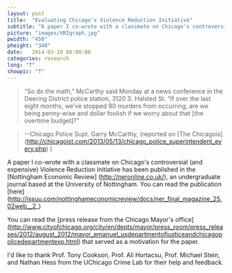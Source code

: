 ```yaml
---
layout: post
title:  "Evaluating Chicago's Violence Reduction Initiative"
subtitle: "A paper I co-wrote with a classmate on Chicago's controversial (and expensive) Violence Reduction Initiative has been published in the Nottingham Economic Review "
picture: "images/VRIgraph.jpg"
pwidth: "450"
pheight: "340"
date:   2014-03-10 08:00:00
categories: research
long: "T"
showpic: "T"
---
```


>“So do the math,” McCarthy said Monday at a news 
>conference in the Deering District police station, 3120 S. 
>Halsted St. “If over the last eight months, we’ve stopped 90 
>murders from occurring, are we being penny-wise and dollar 
>foolish if we worry about that [the overtime budget]?”			

>--Chicago Police Supt. Garry McCarthy, (reported on [The Chicagois] (http://chicagoist.com/2013/05/13/chicago_police_superintendent_every.php) )



A paper I co-wrote with a classmate on Chicago's controversial (and expensive) Violence Reduction Initiative has been published in the [Nottingham Economic Review] (http://neronline.co.uk/), 
an undergraduate journal based at the University of Nottingham. You can read the publication [here] (http://issuu.com/nottinghameconomicreview/docs/ner_final_magazine_25.02web__2_)			
	
	
	
You can read the [press release from the Chicago Mayor's office] (http://www.cityofchicago.org/city/en/depts/mayor/press_room/press_releases/2012/august_2012/mayor_emanuel_usdepartmentofjusticeandchicagopolicedepartmentexp.html)
 that served as a motivation for the paper. 				
 
 
 
I'd like to thank Prof. Tony Cookson, Prof. Ali Hortacsu, Prof. Michael Stein, and Nathan Hess from the UChicago Crime Lab for their help and feedback. 

